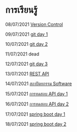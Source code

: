 # การเรียนรู้

08/07/2021 [Version Control](sum-up/20210708.md)

09/07/2021 [git day 1](sum-up/20210709.md)

10/07/2021 [git day 2](sum-up/20210710.md)

11/07/2021 dead

12/07/2021 [git day 3](sum-up/20210712.md)

13/07/2021 [REST API](sum-up/20210713.md)

14/07/2021 [สถาปัตยกรรม Software](sum-up/20210714.md)

15/07/2021 [การทดสอบ API day 1](sum-up/20210715.md)

16/07/2021 [การทดสอบ API day 2](sum-up/20210716.md)

17/07/2021 [spring boot day 1](sum-up/20210717.md)

18/07/2021 [spring boot day 2](sum-up/20210718.md)
